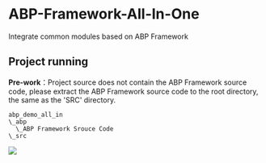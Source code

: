 # ABP-Framework-All-In-One

Integrate common modules based on ABP Framework

## Project running

**Pre-work**：Project source does not contain the ABP Framework source code, please extract the ABP Framework source code to the root directory, the same as the 'SRC' directory.

```
abp_demo_all_in
\_abp
  \_ABP Framework Srouce Code
\_src
```

![](https://img2022.cnblogs.com/blog/154183/202208/154183-20220803231111032-87788961.png)
